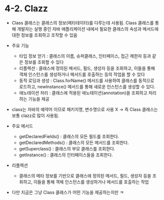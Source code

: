 # 4-2. Clazz

- Class 클래스는 클래스의 정보(메타데이터)를 다루는데 사용됨. Class 클래스를 통해 개발자는 실행 중인 자바 애플리케이션 내에서 필요한 클래스의 속성과 메서드에 대한 정보를 조회하고 조작할 수 있음
- 주요 기능
    - 타입 정보 얻기 : 클래스의 이름, 슈퍼클래스, 인터페이스, 접근 제한자 등과 같은 정보를 조회할 수 있다
    - 리플렉션 : 클래스에 정의된 메서드, 필드, 생성자 등을 조회하고, 이들을 통해 객체 인스턴스를 생성하거나 메서드를 호출하는 등의 작업을 할 수 있다
    - 동적 로딩과 생성 : Class.forName() 메서드를 사용하여 클래스를 동적으로 로드하고, newInstance() 메서드를 통해 새로운 인스턴스를 생성할 수 있다.
    - 애노테이션 처리 : 클래스에 적용된 애노테이션(annotation)을 조회하고 처리하는 기능을 제공
- class는 자바의 예약어 이므로 패키지명, 변수명으로 사용 X → 즉 Class 클래스는 보통 clazz로 많이 사용됨.
- 주요 메서드
    - getDeclaredFields() : 클래스의 모든 필드를 조회한다.
    - getDeclaredMethods() : 클래스의 모든 메서드를 조회한다.
    - getSuperclass() : 클래스의 부모 클래스를 조회한다.
    - getInstance() : 클래스의 인터페이스들을 조회한다.
- 리플렉션
    - 클래스의 메타 정보를 기반으로 클래스에 정의된 메서드, 필드, 생성자 등을 조회하고, 이들을 통해
    객체 인스턴스를 생성하거나 메서드를 호출하는 작업

- 다만 지금은 그냥 Class 클래스가 어떤 기능을 제공하는지만 ㅋ